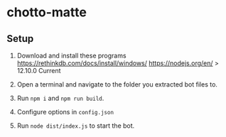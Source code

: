 # chotto-matte
## Setup
1. Download and install these programs
   https://rethinkdb.com/docs/install/windows/
   https://nodejs.org/en/ > 12.10.0 Current

2. Open a terminal and navigate to the folder you extracted bot files to.
3. Run `npm i` and `npm run build`.
4. Configure options in `config.json`
3. Run `node dist/index.js` to start the bot.
